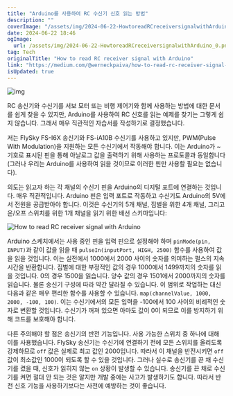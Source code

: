 ```yaml
---
title: "Arduino를 사용하여 RC 수신기 신호 읽는 방법"
description: ""
coverImage: "/assets/img/2024-06-22-HowtoreadRCreceiversignalwithArduino_0.png"
date: 2024-06-22 18:46
ogImage:
  url: /assets/img/2024-06-22-HowtoreadRCreceiversignalwithArduino_0.png
tag: Tech
originalTitle: "How to read RC receiver signal with Arduino"
link: "https://medium.com/@werneckpaiva/how-to-read-rc-receiver-signal-with-arduino-54e0447f6c3f"
isUpdated: true
---
```


![img](/assets/img/2024-06-22-HowtoreadRCreceiversignalwithArduino_0.png)

RC 송신기와 수신기를 서보 모터 또는 비행 제어기와 함께 사용하는 방법에 대한 문서를 쉽게 찾을 수 있지만, Arduino를 사용하여 RC 신호를 읽는 예제를 찾기는 그렇게 쉽지 않습니다. 그래서 매우 직관적인 자습서를 작성하기로 결정했습니다.

저는 FlySky FS-I6X 송신기와 FS-iA10B 수신기를 사용하고 있지만, PWM(Pulse With Modulation)을 지원하는 모든 수신기에서 작동해야 합니다. 이는 Arduino가 ~ 기호로 표시된 핀을 통해 아날로그 값을 출력하기 위해 사용하는 프로토콜과 동일합니다(그러나 우리는 Arduino를 사용하여 읽을 것이므로 이러한 핀만 사용할 필요는 없습니다).

의도는 읽고자 하는 각 채널의 수신기 핀을 Arduino의 디지털 포트에 연결하는 것입니다. 매우 직관적입니다. Arduino 핀은 입력 포트로 작동하고 수신기도 Arduino의 5V에서 전원을 공급받아야 합니다. 이것은 수신기의 5개 채널, 짐벌을 위한 4개 채널, 그리고 온/오프 스위치를 위한 1개 채널을 읽기 위한 배선 스키마입니다:

<!-- cozy-coder - 수평 -->

<ins class="adsbygoogle"
     style="display:block"
     data-ad-client="ca-pub-4877378276818686"
     data-ad-slot="1107185301"
     data-ad-format="auto"
     data-full-width-responsive="true"></ins>

<script>
     (adsbygoogle = window.adsbygoogle || []).push({});
</script>

![How to read RC receiver signal with Arduino](/assets/img/2024-06-22-HowtoreadRCreceiversignalwithArduino_1.png)

Arduino 스케치에서는 사용 중인 핀을 입력 핀으로 설정해야 하며 `pinMode(pin, INPUT)`과 같이 값을 읽을 때 `pulseIn(inputPort, HIGH, 2500)` 함수를 사용하여 값을 읽을 것입니다. 이는 실전에서 1000에서 2000 사이의 숫자를 의미하는 펄스의 지속 시간을 반환합니다. 짐벌에 대한 부정적인 값의 경우 1000에서 1499까지의 숫자를 읽을 것입니다. 0의 경우 1500을 읽습니다. 양수 값의 경우 1501에서 2000까지의 숫자를 읽습니다. 물론 송신기 구성에 따라 약간 달라질 수 있습니다. 이 범위로 작업하는 대신 다음과 같은 매우 편리한 함수를 사용할 수 있습니다. `map(channelValue, 1000, 2000, -100, 100)`. 이는 수신기에서의 모든 입력을 -100에서 100 사이의 비례적인 숫자로 변환할 것입니다. 수신기가 꺼져 있으면 아마도 값이 0이 되므로 이를 방지하기 위해 코드를 보호해야 합니다.

다른 주의해야 할 점은 송신기의 반전 기능입니다. 사용 가능한 스위치 중 하나에 대해 이를 사용했습니다. FlySky 송신기는 수신기에 연결하기 전에 모든 스위치를 올리도록 강제하므로 `off` 값은 실제로 최고 값인 2000입니다. 따라서 이 채널을 반전시키면 `off` 값이 최소값인 1000이 되도록 할 수 있을 것입니다. 그러나 실수로 송신기를 끈 채 수신기를 켰을 때, 신호가 읽히지 않는 `on` 상황이 발생할 수 있습니다. 송신기를 끈 채로 수신기를 켜면 절대 안 되는 것은 알지만 개발 중에는 사고가 발생하기도 합니다. 따라서 반전 신호 기능을 사용하기보다는 사전에 예방하는 것이 좋습니다.
